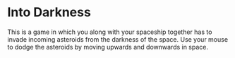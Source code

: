 # Into Darkness
This is a game in which you along with your spaceship together has to invade incoming asteroids from the darkness of the space. Use your mouse to dodge the asteroids by moving upwards and downwards in space. 
